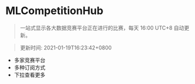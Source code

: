 # MLCompetitionHub

> 一站式显示各大数据竞赛平台正在进行的比赛，每天 16:00 UTC+8 自动更新。
  
> 更新时间: 2021-01-19T16:23:42+0800 

* 多家竞赛平台
* 多种订阅方式
* 下拉查看更多